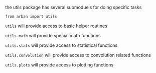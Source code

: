 the utils package has several submoduels for doing specific tasks


`from arban import utils`

`utils` will provide access to basic helper routines

`utils.math` will provide special math functions

`utils.stats` will provide access to statistical functions

`utils.convolution` will provide access to convolution related functions

`utils.plots` will provide access to plotting functions